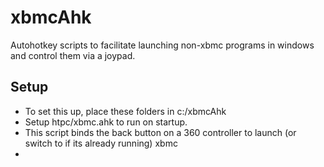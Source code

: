 xbmcAhk
=======

Autohotkey scripts to facilitate launching non-xbmc programs in windows and control them via a joypad.  

Setup
---
 * To set this up, place these folders in c:/xbmcAhk
 * Setup htpc/xbmc.ahk to run on startup.
 *   This script binds the back button on a 360 controller to launch (or switch to if its already running) xbmc
 *   
